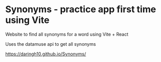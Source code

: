 # Synonyms - practice app first time using Vite
Website to find all synonyms for a word using Vite + React

Uses the datamuse api to get all synonyms

https://daringh10.github.io/Synonyms/
